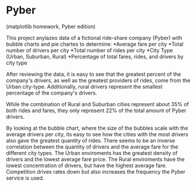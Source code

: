 # Pyber
(matplotlib homework, Pyber edition)

This project anylazes data of a fictional ride-share company (Pyber) with bubble charts and pie chartes to determine:
*Average fare per city
*Total number of drivers per city
*Total number of rides per city
*City Type (Urban, Suburban, Rural)
*Percentage of total fares, rides, and drivers by city type

After reviewing the data, it is easy to see that the greatest percent of the company's drivers, as well as the greatest providers of rides, come from the Urban city-type. Additionally, rural drivers represent the smallest percentage of the company's drivers. 

While the combination of Rural and Suburban cities represent about 35% of both rides and fares, they only represent 22% of the total amount of Pyber drivers. 

By looking at the bubble chart, where the size of the bubbles scale with the average drivers per city, its easy to see how the cities with the most drivers also gave the greatest quantity of rides. There seems to be an inverse correlation between the quantity of drivers and the average fare for the different city types. The Urban enviroments has the greatest density of drivers and the lowest average fare price. The Rural enviroments have the lowest concentration of drivers, but have the highest average fare. Competition drives rates down but also increases the frequency the Pyber service is used. 


